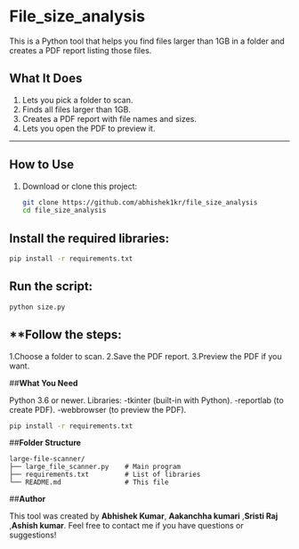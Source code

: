 # **File_size_analysis**

This is a Python tool that helps you find files larger than 1GB in a folder and creates a PDF report listing those files.

## **What It Does**
1. Lets you pick a folder to scan.
2. Finds all files larger than 1GB.
3. Creates a PDF report with file names and sizes.
4. Lets you open the PDF to preview it.

---

## **How to Use**
1. Download or clone this project:
   ```bash
   git clone https://github.com/abhishek1kr/file_size_analysis
   cd file_size_analysis

## **Install the required libraries:**
```bash
pip install -r requirements.txt

```
## **Run the script:**
```bash
python size.py
```
## **Follow the steps:
   1.Choose a folder to scan.
   2.Save the PDF report.
   3.Preview the PDF if you want.
   
##**What You Need**

Python 3.6 or newer.
Libraries:
    -tkinter (built-in with Python).
    -reportlab (to create PDF).
    -webbrowser (to preview the PDF).
    
```bash
pip install -r requirements.txt
```
##**Folder Structure**
```
large-file-scanner/
├── large_file_scanner.py    # Main program
├── requirements.txt         # List of libraries
└── README.md                # This file
```

##**Author**

This tool was created by **Abhishek Kumar**, **Aakanchha kumari** ,**Sristi Raj** ,**Ashish kumar**.
Feel free to contact me if you have questions or suggestions!

   

   




